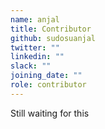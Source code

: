 ```yaml
---
name: anjal
title: Contributor
github: sudosuanjal
twitter: ""
linkedin: ""
slack: ""
joining_date: ""
role: contributor
---
```


Still waiting for this
